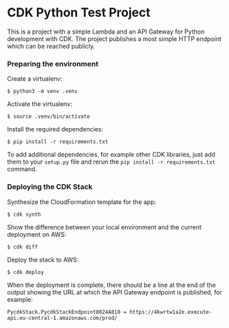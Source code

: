 
# CDK Python Test Project

This is a project with a simple Lambda and an API Gateway for Python development with CDK.
The project publishes a most simple HTTP endpoint which can be reached publicly.


### Preparing the environment

Create a virtualenv:

```
$ python3 -m venv .venv
```

Activate the virtualenv:

```
$ source .venv/bin/activate
```

Install the required dependencies:

```
$ pip install -r requirements.txt
```

To add additional dependencies, for example other CDK libraries, just add
them to your `setup.py` file and rerun the `pip install -r requirements.txt`
command.


### Deploying the CDK Stack

Synthesize the CloudFormation template for the app:

```
$ cdk synth
```

Show the difference between your local environment and the current deployment on AWS:

```
$ cdk diff
```

Deploy the stack to AWS:

```
$ cdk deploy
```

When the deployment is complete, there should be a line at the end of the output showing the URL at which the API Gateway endpoint is published, for example:

```
PycdkStack.PycdkStackEndpoint8024A810 = https://4kwrtw1a2e.execute-api.eu-central-1.amazonaws.com/prod/
```
